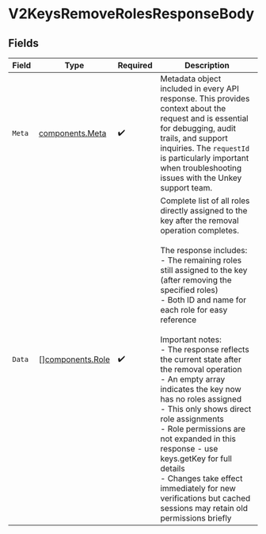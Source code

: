 # V2KeysRemoveRolesResponseBody


## Fields

| Field                                                                                                                                                                                                                                                                                                                                                                                                                                                                                                                                                                                                                                                                 | Type                                                                                                                                                                                                                                                                                                                                                                                                                                                                                                                                                                                                                                                                  | Required                                                                                                                                                                                                                                                                                                                                                                                                                                                                                                                                                                                                                                                              | Description                                                                                                                                                                                                                                                                                                                                                                                                                                                                                                                                                                                                                                                           |
| --------------------------------------------------------------------------------------------------------------------------------------------------------------------------------------------------------------------------------------------------------------------------------------------------------------------------------------------------------------------------------------------------------------------------------------------------------------------------------------------------------------------------------------------------------------------------------------------------------------------------------------------------------------------- | --------------------------------------------------------------------------------------------------------------------------------------------------------------------------------------------------------------------------------------------------------------------------------------------------------------------------------------------------------------------------------------------------------------------------------------------------------------------------------------------------------------------------------------------------------------------------------------------------------------------------------------------------------------------- | --------------------------------------------------------------------------------------------------------------------------------------------------------------------------------------------------------------------------------------------------------------------------------------------------------------------------------------------------------------------------------------------------------------------------------------------------------------------------------------------------------------------------------------------------------------------------------------------------------------------------------------------------------------------- | --------------------------------------------------------------------------------------------------------------------------------------------------------------------------------------------------------------------------------------------------------------------------------------------------------------------------------------------------------------------------------------------------------------------------------------------------------------------------------------------------------------------------------------------------------------------------------------------------------------------------------------------------------------------- |
| `Meta`                                                                                                                                                                                                                                                                                                                                                                                                                                                                                                                                                                                                                                                                | [components.Meta](../../models/components/meta.md)                                                                                                                                                                                                                                                                                                                                                                                                                                                                                                                                                                                                                    | :heavy_check_mark:                                                                                                                                                                                                                                                                                                                                                                                                                                                                                                                                                                                                                                                    | Metadata object included in every API response. This provides context about the request and is essential for debugging, audit trails, and support inquiries. The `requestId` is particularly important when troubleshooting issues with the Unkey support team.                                                                                                                                                                                                                                                                                                                                                                                                       |
| `Data`                                                                                                                                                                                                                                                                                                                                                                                                                                                                                                                                                                                                                                                                | [][components.Role](../../models/components/role.md)                                                                                                                                                                                                                                                                                                                                                                                                                                                                                                                                                                                                                  | :heavy_check_mark:                                                                                                                                                                                                                                                                                                                                                                                                                                                                                                                                                                                                                                                    | Complete list of all roles directly assigned to the key after the removal operation completes.<br/><br/>The response includes:<br/>- The remaining roles still assigned to the key (after removing the specified roles)<br/>- Both ID and name for each role for easy reference<br/><br/>Important notes:<br/>- The response reflects the current state after the removal operation<br/>- An empty array indicates the key now has no roles assigned<br/>- This only shows direct role assignments<br/>- Role permissions are not expanded in this response - use keys.getKey for full details<br/>- Changes take effect immediately for new verifications but cached sessions may retain old permissions briefly |
